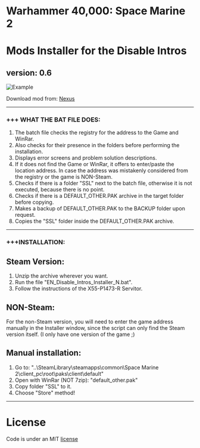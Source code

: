 # Warhammer 40,000: Space Marine 2

# Mods Installer for the Disable Intros
## version: 0.6

![Example](https://staticdelivery.nexusmods.com/mods/6771/images/headers/43_1726655413.jpg)

Download mod from: [Nexus](https://www.nexusmods.com/warhammer40000spacemarine2/mods/43)

---

### +++ WHAT THE BAT FILE DOES:

1. The batch file checks the registry for the address to the Game and WinRar.
2. Also checks for their presence in the folders before performing the installation.
3. Displays error screens and problem solution descriptions.
4. If it does not find the Game or WinRar, it offers to enter/paste the location address. In case the address was mistakenly considered from the registry or the game is NON-Steam.
5. Checks if there is a folder "SSL" next to the batch file, otherwise it is not executed, because there is no point.
6. Checks if there is a DEFAULT_OTHER.PAK archive in the target folder before copying.
7. Makes a backup of DEFAULT_OTHER.PAK to the BACKUP folder upon request.
8. Copies the "SSL" folder inside the DEFAULT_OTHER.PAK archive.

---

### +++INSTALLATION:

## Steam Version:

1. Unzip the archive wherever you want.
2. Run the file "EN_Disable_Intros_Installer_N.bat".
3. Follow the instructions of the X55-P1473-R Servitor.

## NON-Steam:

For the non-Steam version, you will need to enter the game address manually in the Installer window, since the script can only find the Steam version itself. (I only have one version of the game ;)

## Manual installation:

1. Go to: "..\SteamLibrary\steamapps\common\Space Marine 2\client_pc\root\paks\client\default\"
2. Open with WinRar (NOT 7zip): "default_other.pak"
3. Copy folder "SSL" to it.
4. Choose "Store" method!

---

# License

Code is under an MIT [license](LICENSE)
